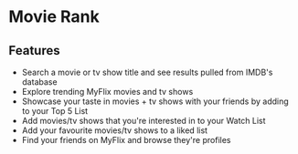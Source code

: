 # Movie Rank

## Features
- Search a movie or tv show title and see results pulled from IMDB's database
- Explore trending MyFlix movies and tv shows
- Showcase your taste in movies + tv shows with your friends by adding to your Top 5 List
- Add movies/tv shows that you're interested in to your Watch List
- Add your favourite movies/tv shows to a liked list
- Find your friends on MyFlix and browse they're profiles
